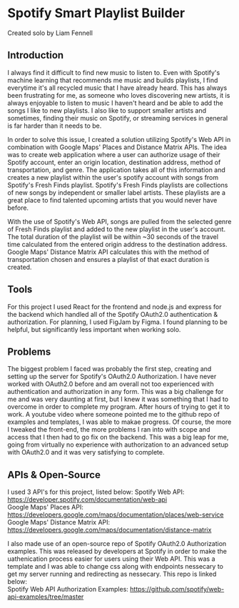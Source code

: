 # Spotify Smart Playlist Builder

Created solo by Liam Fennell

## Introduction

I always find it difficult to find new music to listen to. Even with Spotify's machine learning that recommends me music and builds playlists,
I find everytime it's all recycled music that I have already heard. This has always been frustrating for me, as someone who loves discovering new artists,
it is always enjoyable to listen to music I haven't heard and be able to add the songs I like to new playlists. I also like to support smaller artists and sometimes, finding their music on Spotify, or streaming services in general is far harder than it needs to be.

In order to solve this issue, I created a solution utilizing Spotify's Web API in combination with Google Maps' Places and Distance Matrix APIs. The idea was to create  web application where a user can authorize usage of their Spotify account, enter an origin location, destination address, method of transportation, and genre. The application takes all of this information and creates a new playlist within the user's spotify account with songs from Spotify's Fresh Finds playlist. Spotify's Fresh Finds playlists are collections of new songs by independent or smaller label artists. These playlists are a great place to find talented upcoming artists that you would never have before.

With the use of Spotify's Web API, songs are pulled from the selected genre of Fresh Finds playlist and added to the new playlist in the user's account. The total duration of the playlist will be within ~30 seconds of the travel time calculated from the entered origin address to the destination address. Google Maps' Distance Matrix API calculates this with the method of transportation chosen and ensures a playlist of that exact duration is created.

## Tools

For this project I used React for the frontend and node.js and express for the backend which handled all of the Spotify OAuth2.0 authentication & authorization. For planning, I used FigJam by Figma. I found planning to be helpful, but significantly less important when working solo.

## Problems

The biggest problem I faced was probably the first step, creating and setting up the server for Spotify's OAuth2.0 Authorization. I have never worked with OAuth2.0 before and am overall not too experienced with authentication and authorization in any form. This was a big challenge for me and was very daunting at first, but I knew it was something that I had to overcome in order to complete my program. After hours of trying to get it to work. A youtube video where someone pointed me to the github repo of examples and templates, I was able to makae progress. Of course, the more I tweaked the front-end, the more problems I ran into with scope and access that I then had to go fix on the backend. This was a big leap for me, going from virtually no experience with authorization to an advanced setup with OAuth2.0 and it was very satisfying to complete.

## APIs & Open-Source

I used 3 API's for this project, listed below:
Spotify Web API: https://developer.spotify.com/documentation/web-api  
Google Maps' Places API: https://developers.google.com/maps/documentation/places/web-service   
Google Maps' Distance Matrix API: https://developers.google.com/maps/documentation/distance-matrix  

I also made use of an open-source repo of Spotify OAuth2.0 Authorization examples. This was released by developers at Spotify in order to make the uathenication process easier for users using their Web API. This was a template and I was able to change css along with endpoints nessecary to get my server running and redirecting as nessecary. This repo is linked below:  
Spotify Web API Authorization Examples: https://github.com/spotify/web-api-examples/tree/master
